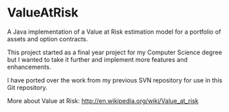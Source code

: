ValueAtRisk
===========

A Java implementation of a Value at Risk estimation model for a portfolio of assets and option contracts.

This project started as a final year project for my Computer Science degree but I wanted to take it further and implement more features and enhancements.

I have ported over the work from my previous SVN repository for use in this Git repository.

More about Value at Risk: http://en.wikipedia.org/wiki/Value_at_risk
